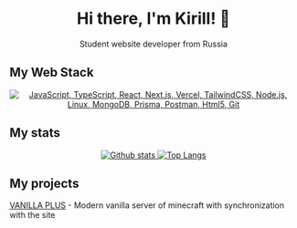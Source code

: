 <h1 align="center">Hi there, I'm Kirill! 👋</h1>
<p align="center">Student website developer from Russia</h3>

## My Web Stack
<p align="center">
  <a href="#">
    <img src="https://skillicons.dev/icons?i=js,ts,react,nextjs,vercel,tailwindcss,nodejs,linux,mongodb,prisma,postman,html,git" alt="JavaScript, TypeScript, React, Next.js, Vercel, TailwindCSS, Node.js, Linux, MongoDB, Prisma, Postman, Html5, Git">
  </a>
</p>

## My stats
<p align="center">
  <a href="#">
    <img src="https://github-readme-stats.vercel.app/api?username=B1RDOW&show_icons=true&hide_rank=true&custom_title=Stats&count_private=true&hide=stars,issues&theme=transparent&border_color=0e1117" alt="Github stats" />
    <img src="https://github-readme-stats.vercel.app/api/top-langs/?username=B1RDOW&layout=compact&count_private=true&theme=transparent&border_color=0e1117" alt="Top Langs">
  </a>
</p>

## My projects

[VANILLA PLUS](https://vanilla-plus.ru) - Modern vanilla server of minecraft with synchronization with the site
